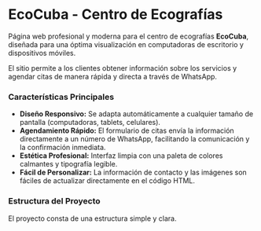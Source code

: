 # EcoCuba - Centro de Ecografías

Página web profesional y moderna para el centro de ecografías **EcoCuba**, diseñada para una óptima visualización en computadoras de escritorio y dispositivos móviles.

El sitio permite a los clientes obtener información sobre los servicios y agendar citas de manera rápida y directa a través de WhatsApp.

### Características Principales

* **Diseño Responsivo:** Se adapta automáticamente a cualquier tamaño de pantalla (computadoras, tablets, celulares).
* **Agendamiento Rápido:** El formulario de citas envía la información directamente a un número de WhatsApp, facilitando la comunicación y la confirmación inmediata.
* **Estética Profesional:** Interfaz limpia con una paleta de colores calmantes y tipografía legible.
* **Fácil de Personalizar:** La información de contacto y las imágenes son fáciles de actualizar directamente en el código HTML.

### Estructura del Proyecto

El proyecto consta de una estructura simple y clara.
